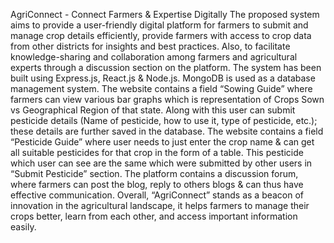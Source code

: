 AgriConnect - Connect Farmers & Expertise Digitally
The proposed system aims to provide a user-friendly digital platform for farmers to submit and manage crop details efficiently, provide farmers with access to crop data from other districts for insights and best practices. Also, to facilitate knowledge-sharing and collaboration among farmers and agricultural experts through a discussion section on the platform. The system has been built using Express.js, React.js & Node.js. MongoDB is used as a database management system. The website contains a field “Sowing Guide” where farmers can view various bar graphs which is representation of Crops Sown vs Geographical Region of that state. Along with this user can submit pesticide details (Name of pesticide, how to use it, type of pesticide, etc.); these details are further saved in the database. The website contains a field “Pesticide Guide” where user needs to just enter the crop name & can get all suitable pesticides for that crop in the form of a table. This pesticide which user can see are the same which were submitted by other users in “Submit Pesticide” section. The platform contains a discussion forum, where farmers can post the blog, reply to others blogs & can thus have effective communication. Overall, “AgriConnect” stands as a beacon of innovation in the agricultural landscape, it helps farmers to  manage their crops better, learn from each other, and access important information easily.
